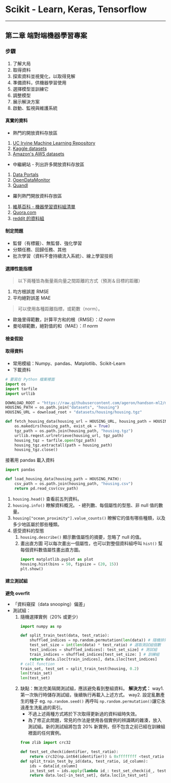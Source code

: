 # Scikit - Learn, Keras, Tensorflow
----

## 第二章 端對端機器學習專案

### 步驟
1. 了解大局
2. 取得資料
3. 探索資料並視覺化，以取得見解
4. 準備資料，供機器學習使用
5. 選擇模型並訓練它
6. 調整模型
7. 展示解決方案
8. 啟動、監視與維護系統

#### 真實的資料
- 熱門的開放資料存放區
1. [UC Irvine Machine Learning Repository](http://archive.ics.uci.edu/ml/)
2. [Kaggle datasets](https://www.kaggle.com/datasets)
3. [Amazon's AWS datasets](https://registry.opendata.aws/)
- 中繼網站 - 列出許多開放資料存放區
1. [Data Portals](http://dataportals.org)
2. [OpenDataMonitor](http://opendatamonitor.eu/)
3. [Quandl](http://quandl.com/)
- 羅列熱門開放資料存放區
1. [維基百科 - 機器學習資料組清單](https://homl.info/9)
2. [Quora.com](https://homl.info/10)
3. [reddit 的資料組](https://www.reddit.com/r/datasets)

#### 制定問題
- 監督（有標籤）、無監督、強化學習
- 分類任務、回歸任務、其他
- 批次學習（資料不會持續流入系統）、線上學習技術

#### 選擇性能指標
> 以下兩種皆為衡量兩向量之間距離的方式（預測＆目標的距離）
1. 均方根誤差 RMSE
2. 平均絕對誤差 MAE 

> 可以使用各種距離指標，或範數（norm）。
- 歐幾里得範數，計算平方和的根（RMSE）：*l2 norm* 
- 曼哈頓範數，絕對值的和（MAE）：*l1 norm*

#### 檢查假設

#### 取得資料
- 常用模組：Numpy、pandas、Matplotlib、Scikit-Learn
- 下載資料

```python
# 要寫在 Python 檔案裡面
import os
import tarfile
import urllib

DOWNLOAD_ROOT = "https://raw.githubusercontent.com/ageron/handson-ml2/master"
HOUSING_PATH = os.path.join("datasets", "housing")
HOUSING_URL = download_root + "datasets/housing/housing.tgz"

def fetch_housing_data(housing_url = HOUSING_URL, housing_path = HOUSING_PATH):
    os.makedirs(housing_path, exist_ok = True)
    tgz_path = os.path.join(housing_path, "housing.tgz")
    urllib.reqest.urlretrieve(housing_url, tgz_path)
    housing_tqz = tarfile.open(tgz_path)
    housing_tgz.extractall(path = housing_path)
    housing_tgz.close()
```
    
接著用 pandas 載入資料

```python
import pandas

def load_housing_data(housing_path = HOUSING_PATH):
    csv_path = os.path.join(housing_path, "housing.csv")
    return pd.read_csv(csv_path)
```
  1. `housing.head()` 查看前五列資料。
  2. `housing.info()` 瞭解資料概況。
    - 總列數、每個屬性的型態、非 null 值的數量。
  3. `housing["ocean_proximity"].value_counts()` 瞭解它的值有哪些種類，以及多少地區屬於那些種類。
  4. 感受資料的型態
     1. `housing.describe()` 顯示數值屬性的摘要，忽略了 null 的值。
     2. 畫出直方圖
        可以每次畫出一個屬性，也可以對整個資料組呼叫 `hist()` 幫每個資料數值屬性畫出直方圖。
        ```python
        import matplotlib.pyplot as plot
        housing.hist(bins = 50, figsize = (20, 15))
        plt.show()
        ```

#### 建立測試組
**避免 overfit**
- 「資料窺探（data snooping）偏差」
- 測試組：
    1. 隨機選擇實例（20% 或更少）
        ```python
        import numpy as np

        def split_train_test(data, test_ratio):
            shuffled_indices = np.random.permutation(len(data)) # 隨機排列
            test_set_size = int(len(data) * test_ratio) # 選取測試組個數
            test_indices = shuffled_indices[: test_set_size] # 測試組
            train_indices = shuffled_indices[test_set_size: ] # 訓練組
            return data.iloc[train_indices], data.iloc[test_indices] 
        # call function
        train_set, test_set = split_train_test(housing, 0.2)
        len(train_set)
        len(test_set)
        ```
    2. 缺點：無法完美隔開測試組，應該避免看到整組資料。
        **解決方式：**
        way1. 第一次執行時儲存測試組，後續執行再載入上述方式。
        way2. 設定亂數產生的種子
            eg. `np.random.seed()`
                再呼叫 `np.random.permutation()`讓它永遠產生洗亂過的索引。
        - 不過上述兩種方式將於下次取得更新過的資料組時失效。
        - 為了修正此問題，常見的作法是使用各個實例的辨識碼的雜湊，放入測試組。新的測試組將包含 20% 新實例，但不包含之前已經在訓練組裡面的任何實例。
        ```python
        from zlib import crc32

        def test_set_check(identifier, test_ratio):
            return crc32(np.int64(identifier)) & 0xffffffff <test_ratio * 2**32
        def split_train_test_by_id(data, test_ratio, id_column):
            ids = data[id_column]
            in_test_set = ids.apply(lambda id_: test_set_check(id_, test_ratio))
            return data.loc[~in_test_set], data.loc[in_test_set]
        ```

        
            

